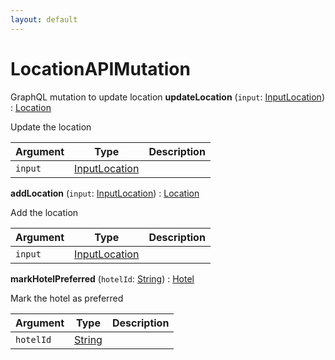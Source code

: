 ```yaml
---
layout: default
---
```

# LocationAPIMutation
GraphQL mutation to update location
**updateLocation** (`input`: [InputLocation](inputlocation)) : [Location](object#location)

Update the location

| Argument  | Type               | Description      |
| --------- | ------------------ | ---------------- |
| `input` | [InputLocation](inputlocation) |  |

**addLocation** (`input`: [InputLocation](inputlocation)) : [Location](object#location)

Add the location

| Argument  | Type               | Description      |
| --------- | ------------------ | ---------------- |
| `input` | [InputLocation](inputlocation) |  |

**markHotelPreferred** (`hotelId`: [String](scalar#string)) : [Hotel](object#hotel)

Mark the hotel as preferred

| Argument  | Type               | Description      |
| --------- | ------------------ | ---------------- |
| `hotelId` | [String](scalar#string) |  |
